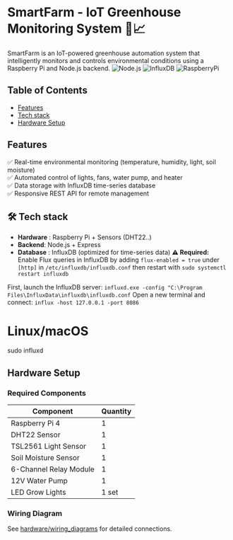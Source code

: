 # SmartFarm - IoT Greenhouse Monitoring System 🌿📈
SmartFarm is an IoT-powered greenhouse automation system that intelligently monitors and controls environmental conditions using a Raspberry Pi and Node.js backend.
![Node.js](https://img.shields.io/badge/Node.js-18.x-green)
![InfluxDB](https://img.shields.io/badge/InfluxDB-1.x-blue)
![RaspberryPi](https://img.shields.io/badge/Raspberry_Pi-4B-red)

## Table of Contents
- [Features](#features)
- [Tech stack](#tech-stack)
- [Hardware Setup](#hardware-setup)

## Features
✅ Real-time environmental monitoring (temperature, humidity, light, soil moisture)  
✅ Automated control of lights, fans, water pump, and heater  
✅ Data storage with InfluxDB time-series database  
✅ Responsive REST API for remote management  
##  🛠 Tech stack 
- **Hardware** : Raspberry Pi + Sensors (DHT22..)
- **Backend**: Node.js + Express
- **Database** : InfluxDB (optimized for time-series data)
  **⚠️ Required:** Enable Flux queries in InfluxDB by adding `flux-enabled = true` under `[http]` in `/etc/influxdb/influxdb.conf` then restart with `sudo systemctl restart influxdb`

 First, launch the InfluxDB server:
```influxd.exe -config "C:\Program Files\InfluxData\influxdb\influxdb.conf```
Open a new terminal and connect:
````influx -host 127.0.0.1 -port 8086````

# Linux/macOS
sudo influxd
## Hardware Setup
### Required Components
| Component | Quantity |
|-----------|----------|
| Raspberry Pi 4 | 1 |
| DHT22 Sensor | 1 |
| TSL2561 Light Sensor | 1 |
| Soil Moisture Sensor | 1 |
| 6-Channel Relay Module | 1 |
| 12V Water Pump | 1 |
| LED Grow Lights | 1 set |

### Wiring Diagram
See [hardware/wiring_diagrams](hardware/wiring_diagrams) for detailed connections.

